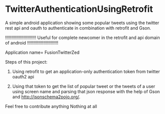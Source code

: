 # TwitterAuthenticationUsingRetrofit
A simple android application showing some popular tweets using the twitter rest api and oauth to authenticate in combination with retrofit and Gson.

!!!!!!!!!!!!!!!!!!!!!!!!!
Useful for complete newcomer in the retrofit and api domain of android
!!!!!!!!!!!!!!!!!!!!!!!!!

Application name= FusionTwitterZed

Steps of this project:

1. Using retrofit to get an application-only authentication token from twitter oauth2 api

2. Using that token to get the list of popular tweet or the tweets of a user using screen name and parsing that json response with the help of Gson and http://jsonschema2pojo.org/.

Feel free to contribute anything
Nothing at all
